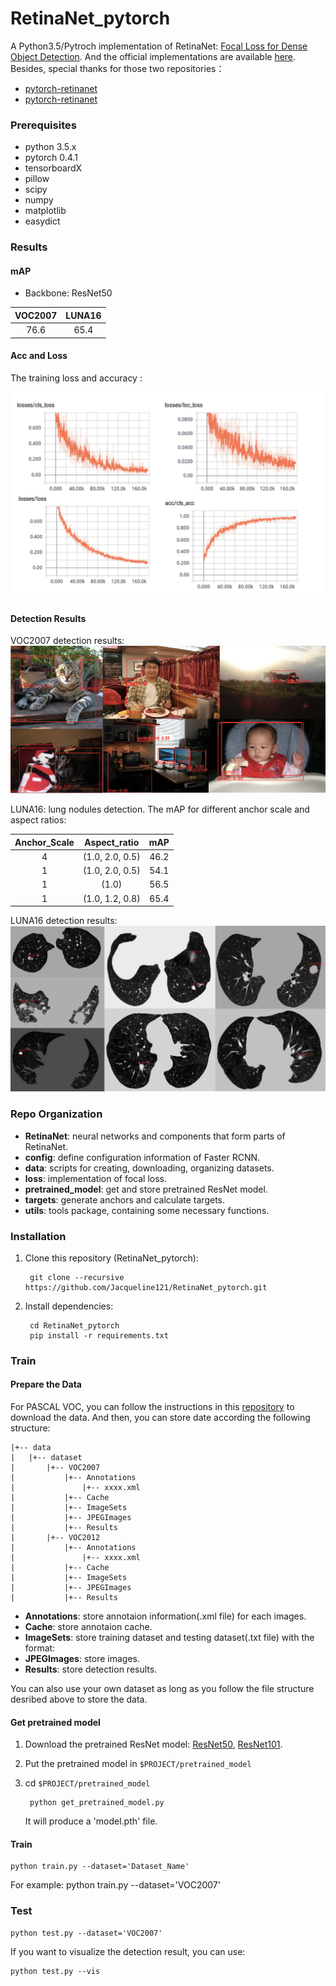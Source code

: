 # RetinaNet_pytorch

A Python3.5/Pytroch implementation of RetinaNet: [Focal Loss for Dense Object Detection](https://arxiv.org/abs/1708.02002). And the official implementations are available [here](https://github.com/facebookresearch/Detectron). Besides, special thanks for those two repositories：
* [pytorch-retinanet](https://github.com/kuangliu/pytorch-retinanet)
* [pytorch-retinanet](https://github.com/yhenon/pytorch-retinanet)

### Prerequisites
* python 3.5.x
* pytorch 0.4.1
* tensorboardX
* pillow
* scipy
* numpy
* matplotlib
* easydict

### Results
#### mAP
* Backbone: ResNet50

| VOC2007 | LUNA16 |
| :-: | :-: |
| 76.6 | 65.4 |

#### Acc and Loss
The training loss and accuracy :

![Alt text](/result/loss_and_acc.png)

#### Detection Results
VOC2007 detection results:
![Alt text](/result/results.png)

LUNA16: lung nodules detection. The mAP for different anchor scale and aspect ratios:

| Anchor_Scale | Aspect_ratio | mAP |
| :-: | :-: | :-: |
| 4 | (1.0, 2.0, 0.5) | 46.2 |
| 1 | (1.0, 2.0, 0.5) | 54.1 |
| 1 | (1.0) | 56.5 |
| 1 | (1.0, 1.2, 0.8) | 65.4 |

LUNA16 detection results:
![Alt text](/result/results_luna.png)

### Repo Organization
* **RetinaNet**: neural networks and components that form parts of RetinaNet.
* **config**: define configuration information of Faster RCNN.
* **data**: scripts for creating, downloading, organizing datasets.
* **loss**: implementation of focal loss.
* **pretrained_model**: get and store pretrained ResNet model.
* **targets**: generate anchors and calculate targets.
* **utils**: tools package, containing some necessary functions.

### Installation

1. Clone this repository (RetinaNet_pytorch):
    
        git clone --recursive https://github.com/Jacqueline121/RetinaNet_pytorch.git

2. Install dependencies:
    
        cd RetinaNet_pytorch 
        pip install -r requirements.txt

### Train
#### Prepare the Data
For PASCAL VOC, you can follow the instructions in this [repository](https://github.com/Jacqueline121/Faster_RCNN_pytorch) to download the data. And then, you can store date according the following structure:

```
|+-- data    
|   |+-- dataset    
|       |+-- VOC2007    
|           |+-- Annotations    
|               |+-- xxxx.xml    
|           |+-- Cache    
|           |+-- ImageSets    
|           |+-- JPEGImages    
|           |+-- Results    
|       |+-- VOC2012    
|           |+-- Annotations    
|               |+-- xxxx.xml    
|           |+-- Cache    
|           |+-- ImageSets    
|           |+-- JPEGImages    
|           |+-- Results    
```

* **Annotations**: store annotaion information(.xml file) for each images.
* **Cache**: store annotaion cache.
* **ImageSets**: store training dataset and testing dataset(.txt file) with the format:
* **JPEGImages**: store images.
* **Results**: store detection results.

You can also use your own dataset as long as you follow the file structure desribed above to store the data.

#### Get pretrained model
1. Download the pretrained ResNet model: [ResNet50](https://drive.google.com/open?id=0B7fNdx_jAqhtbllXbWxMVEdZclE), [ResNet101](https://drive.google.com/open?id=0B7fNdx_jAqhtbllXbWxMVEdZclE).

2. Put the pretrained model in `$PROJECT/pretrained_model`

3. cd `$PROJECT/pretrained_model`

        python get_pretrained_model.py

    It will produce a 'model.pth' file.

#### Train
    python train.py --dataset='Dataset_Name'
For example:
    python train.py --dataset='VOC2007'


### Test
    python test.py --dataset='VOC2007'

If you want to visualize the detection result, you can use:
    
    python test.py --vis
